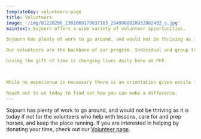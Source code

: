 ```yaml
---
templateKey: volunteers-page
title: Volunteers
image: '/img/81228296_2301669179937165_2649908028932882432_o.jpg'
maintext: Sojourn offers a wide var​iety of volunteer opportunities. 

Sojourn has plenty of work to go around, and would not be thriving as it is today if not for the volunteers who help with lessons, care for and prep horses, and keep the place running.

Our volunteers are the backbone of our program. Individual and group training and education is available and encouraged.

Giving the gift of time is changing lives daily here at PFP.



While no experience is necessary there is an orientation given onsite for the safety of our riders.

Reach out to us today to find out how you can make a difference. 
---
```


Sojourn has plenty of work to go around, and would not be thriving as it is today if not for the volunteers who help with lessons, care for and prep horses, and keep the place running. If you are interested in helping by donating your time, check out our [Volunteer page](/volunteers).
